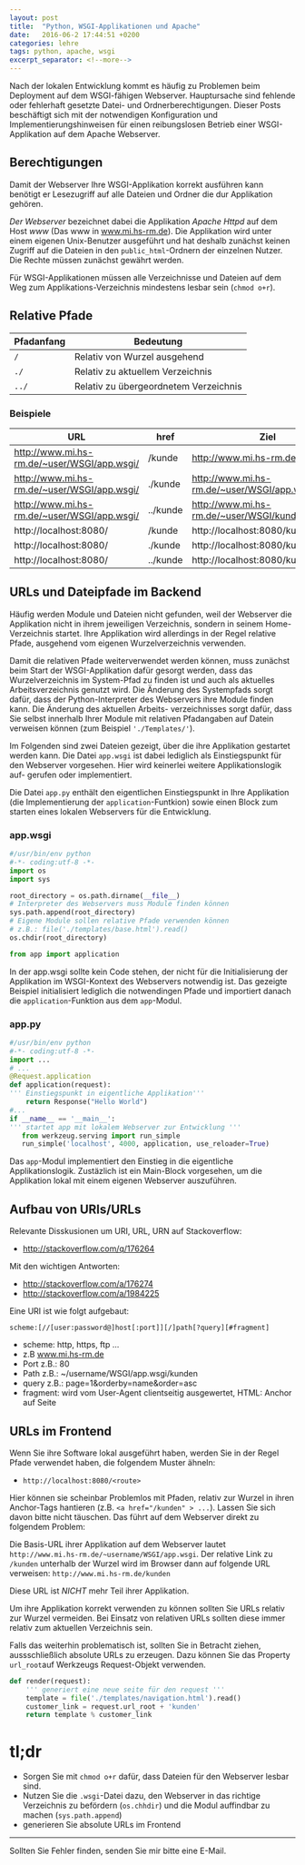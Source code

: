 ```yaml
---
layout: post
title:  "Python, WSGI-Applikationen und Apache"
date:   2016-06-2 17:44:51 +0200
categories: lehre
tags: python, apache, wsgi
excerpt_separator: <!--more-->
---
```


Nach der lokalen Entwicklung kommt es häufig zu Problemen beim Deployment auf
dem WSGI-fähigen Webserver. Hauptursache sind fehlende oder fehlerhaft gesetzte
Datei- und Ordnerberechtigungen. Dieser Posts beschäftigt sich mit der
notwendigen Konfiguration und Implementierungshinweisen für einen reibungslosen
Betrieb einer WSGI-Applikation auf dem Apache Webserver.

<!--more-->
## Berechtigungen
Damit der Webserver Ihre WSGI-Applikation korrekt ausführen kann benötigt
er Lesezugriff auf alle Dateien und Ordner die dur Applikation gehören.

*Der Webserver* bezeichnet dabei die Applikation *Apache Httpd* auf dem Host
*www* (Das www in www.mi.hs-rm.de). Die Applikation wird unter einem eigenen
Unix-Benutzer ausgeführt und hat deshalb zunächst keinen Zugriff auf die Dateien
in den `public_html`-Ordnern der einzelnen Nutzer.
Die Rechte müssen zunächst gewährt werden.

Für WSGI-Applikationen müssen alle Verzeichnisse und Dateien auf dem Weg zum
Applikations-Verzeichnis mindestens lesbar sein (`chmod o+r`).

## Relative Pfade
| Pfadanfang | Bedeutung                                               |
|------------|---------------------------------------------------------|
| `/`        | Relativ von Wurzel ausgehend                            |
| `./`       | Relativ zu aktuellem Verzeichnis                        |
| `../`      | Relativ zu übergeordnetem Verzeichnis                   |

### Beispiele
| URL | href | Ziel |
|-----|------|-------------|
| http://www.mi.hs-rm.de/~user/WSGI/app.wsgi/ | /kunde             | http://www.mi.hs-rm.de/kunde |
| http://www.mi.hs-rm.de/~user/WSGI/app.wsgi/ | ./kunde            | http://www.mi.hs-rm.de/~user/WSGI/app.wsgi/kunde |
| http://www.mi.hs-rm.de/~user/WSGI/app.wsgi/ | ../kunde           | http://www.mi.hs-rm.de/~user/WSGI/kunde |
| http://localhost:8080/                      | /kunde             | http://localhost:8080/kunde |
| http://localhost:8080/                      | ./kunde            | http://localhost:8080/kunde |
| http://localhost:8080/                      | ../kunde           | http://localhost:8080/kunde |

## URLs und Dateipfade im Backend
Häufig werden Module und Dateien nicht gefunden, weil der Webserver die
Applikation nicht in ihrem jeweiligen Verzeichnis, sondern in seinem Home-
Verzeichnis startet. Ihre Applikation wird allerdings in der Regel relative
Pfade, ausgehend vom eigenen Wurzelverzeichnis verwenden.

Damit die relativen Pfade weiterverwendet werden können, muss zunächst beim
Start der WSGI-Applikation dafür gesorgt werden, dass das Wurzelverzeichnis
im System-Pfad zu finden ist und auch als aktuelles Arbeitsverzeichnis genutzt
wird. Die Änderung des Systempfads sorgt dafür, dass der Python-Interpreter
des Webservers ihre Module finden kann. Die Änderung des aktuellen Arbeits-
verzeichnisses sorgt dafür, dass Sie selbst innerhalb Ihrer Module mit relativen
Pfadangaben auf Datein verweisen können (zum Beispiel `'./Templates/'`).

Im Folgenden sind zwei Dateien gezeigt, über die ihre Applikation gestartet
werden kann. Die Datei `app.wsgi` ist dabei lediglich als Einstiegspunkt für
den Webserver vorgesehen. Hier wird keinerlei weitere Applikationslogik auf-
gerufen oder implementiert.

Die Datei `app.py` enthält den eigentlichen Einstiegspunkt in Ihre Applikation
(die Implementierung der `application`-Funtkion) sowie einen Block zum starten
eines lokalen Webservers für die Entwicklung.

### app.wsgi

```python
#/usr/bin/env python
#-*- coding:utf-8 -*-
import os
import sys

root_directory = os.path.dirname(__file__)
# Interpreter des Webservers muss Module finden können
sys.path.append(root_directory)
# Eigene Module sollen relative Pfade verwenden können
# z.B.: file('./templates/base.html').read()
os.chdir(root_directory)

from app import application
```

In der app.wsgi sollte kein Code stehen, der nicht für die Initialisierung der
Applikation im WSGI-Kontext des Webservers notwendig ist. Das gezeigte
Beispiel initialisiert lediglich die notwendingen Pfade und importiert danach
die `application`-Funktion aus dem `app`-Modul.

### app.py
```python
#/usr/bin/env python
#-*- coding:utf-8 -*-
import ...
# ...
@Request.application
def application(request):
''' Einstiegspunkt in eigentliche Applikation'''
    return Response("Hello World")
#...
if __name__ == '__main__':
''' startet app mit lokalem Webserver zur Entwicklung '''
   from werkzeug.serving import run_simple
   run_simple('localhost', 4000, application, use_reloader=True)
```

Das `app`-Modul implementiert den Einstieg in die eigentliche Applikationslogik.
Zustäzlich ist ein Main-Block vorgesehen, um die Applikation lokal mit einem
eigenen Webserver auszuführen.

## Aufbau von URIs/URLs
Relevante Disskusionen um URI, URL, URN auf Stackoverflow:
  - http://stackoverflow.com/q/176264

Mit den wichtigen Antworten:
  - http://stackoverflow.com/a/176274
  - http://stackoverflow.com/a/1984225

Eine URI ist wie folgt aufgebaut:

```
scheme:[//[user:password@]host[:port]][/]path[?query][#fragment]
```

- scheme: http, https, ftp ...
- z.B www.mi.hs-rm.de
- Port z.B.: 80
- Path z.B.: ~/username/WSGI/app.wsgi/kunden
- query z.B.: page=1&orderby=name&order=asc
- fragment: wird vom User-Agent clientseitig ausgewertet, HTML: Anchor auf Seite

## URLs im Frontend
Wenn Sie ihre Software lokal ausgeführt haben, werden Sie in der Regel Pfade
verwendet haben, die folgendem Muster ähneln:

- `http://localhost:8080/<route>`

Hier können sie scheinbar Problemlos mit Pfaden, relativ zur Wurzel
in ihren Anchor-Tags hantieren (z.B. `<a href="/kunden" > ...`).
Lassen Sie sich davon bitte nicht täuschen. Das führt auf dem Webserver direkt
zu folgendem Problem:

Die Basis-URL ihrer Applikation auf dem Webserver lautet
`http://www.mi.hs-rm.de/~username/WSGI/app.wsgi`. Der relative Link zu `/kunden`
unterhalb der Wurzel wird im Browser dann auf folgende URL verweisen:
`http://www.mi.hs-rm.de/kunden`

Diese URL ist *NICHT* mehr Teil ihrer Applikation.

Um ihre Applikation korrekt verwenden zu können sollten Sie URLs relativ zur
Wurzel vermeiden. Bei Einsatz von relativen URLs sollten diese immer
relativ zum aktuellen Verzeichnis sein.

Falls das weiterhin problematisch ist, sollten Sie in Betracht ziehen,
aussschließlich absolute URLs zu erzeugen. Dazu können Sie das Property
`url_root`auf Werkzeugs Request-Objekt verwenden.

``` python
def render(request):
    ''' generiert eine neue seite für den request '''
    template = file('./templates/navigation.html').read()
    customer_link = request.url_root + 'kunden'
    return template % customer_link
```

# tl;dr
- Sorgen Sie mit `chmod o+r` dafür, dass Dateien für den Webserver lesbar sind.
- Nutzen Sie die `.wsgi`-Datei dazu, den Webserver in das richtige Verzeichnis
  zu befördern (`os.chhdir`) und die Modul auffindbar zu machen (`sys.path.append`)
- generieren Sie absolute URLs im Frontend

---
Sollten Sie Fehler finden, senden Sie mir bitte eine E-Mail.
